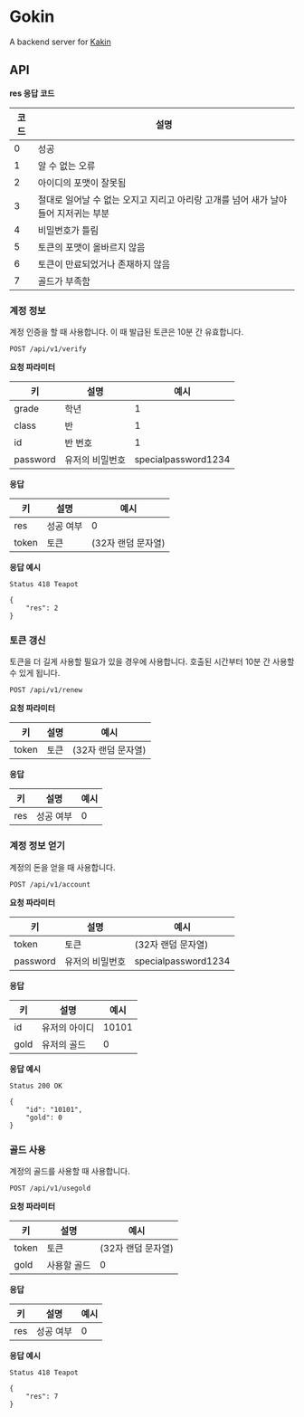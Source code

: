 # Gokin
A backend server for [Kakin](https://github.com/bitnari/kakin)


## API

**res 응답 코드**

코드 | 설명
--|--
0 | 성공
1 | 알 수 없는 오류
2 | 아이디의 포맷이 잘못됨
3 | 절대로 일어날 수 없는 오지고 지리고 아리랑 고개를 넘어 새가 날아들어 지저귀는 부분
4 | 비밀번호가 틀림
5 | 토큰의 포맷이 올바르지 않음
6 | 토큰이 만료되었거나 존재하지 않음
7 | 골드가 부족함

### 계정 정보
계정 인증을 할 때 사용합니다. 이 때 발급된 토큰은 10분 간 유효합니다.

```POST /api/v1/verify ```

**요청 파라미터**

키 | 설명 | 예시
--|--|--
grade | 학년 | 1
class | 반 | 1
id | 반 번호 | 1
password | 유저의 비밀번호 | specialpassword1234


**응답**

키 | 설명 | 예시
--|--|--
res | 성공 여부 | 0
token | 토큰 | (32자 랜덤 문자열)

**응답 예시**

```
Status 418 Teapot

{
	"res": 2
}
```


### 토큰 갱신
토큰을 더 길게 사용할 필요가 있을 경우에 사용합니다. 호출된 시간부터 10분 간 사용할 수 있게 됩니다.

```POST /api/v1/renew ```

**요청 파라미터**

키 | 설명 | 예시
--|--|--
token | 토큰 | (32자 랜덤 문자열)

**응답**

키 | 설명 | 예시
--|--|--
res | 성공 여부 | 0

### 계정 정보 얻기
계정의 돈을 얻을 때 사용합니다.

```POST /api/v1/account ```

**요청 파라미터**

키 | 설명 | 예시
--|--|--
token | 토큰 | (32자 랜덤 문자열)
password | 유저의 비밀번호 | specialpassword1234

**응답**

키 | 설명 | 예시
--|--|--
id | 유저의 아이디 | 10101
gold | 유저의 골드 | 0

**응답 예시**

```
Status 200 OK

{
	"id": "10101",
	"gold": 0
}
```


### 골드 사용
계정의 골드를 사용할 때 사용합니다.

```POST /api/v1/usegold ```

**요청 파라미터**

키 | 설명 | 예시
--|--|--
token | 토큰 | (32자 랜덤 문자열)
gold | 사용할 골드 | 0

**응답**

키 | 설명 | 예시
--|--|--
res | 성공 여부 | 0

**응답 예시**
```
Status 418 Teapot

{
	"res": 7
}
```
